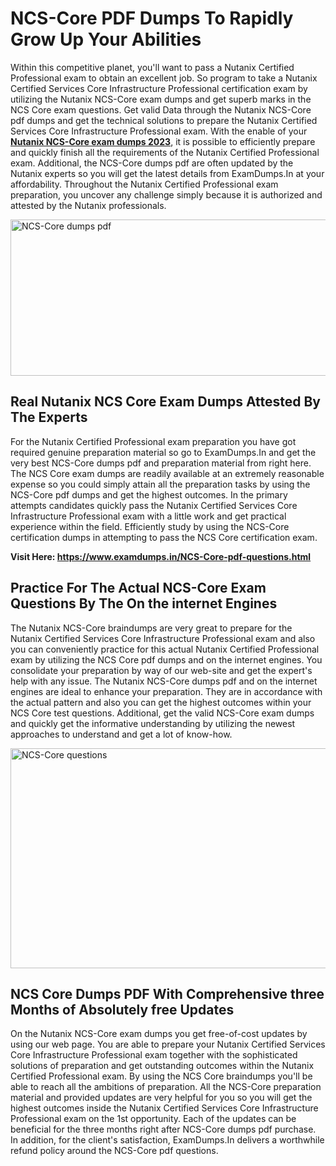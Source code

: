 <h1><strong>NCS-Core PDF Dumps To Rapidly Grow Up Your Abilities</strong></h1>
<p>Within this competitive planet, you'll want to pass a Nutanix Certified Professional exam to obtain an excellent job. So program to take a Nutanix Certified Services Core Infrastructure Professional certification exam by utilizing the Nutanix NCS-Core exam dumps and get superb marks in the NCS Core exam questions. Get valid Data through the Nutanix NCS-Core pdf dumps and get the technical solutions to prepare the Nutanix Certified Services Core Infrastructure Professional exam. With the enable of your <strong><a href="https://www.examdumps.in/NCS-Core-pdf-questions.html">Nutanix NCS-Core exam dumps 2023</a></strong>, it is possible to efficiently prepare and quickly finish all the requirements of the Nutanix Certified Professional exam. Additional, the NCS-Core dumps pdf are often updated by the Nutanix experts so you will get the latest details from ExamDumps.In at your affordability. Throughout the Nutanix Certified Professional exam preparation, you uncover any challenge simply because it is authorized and attested by the Nutanix professionals.</p>
<p><img src="https://i.ibb.co/zxJwW90/Copy-of-Online-Classes-Twitter-header-post-Made-with-Poster-My-Wall-1.png" alt="NCS-Core dumps pdf" width="750" height="250" /></p>
<h2><strong>Real Nutanix NCS Core Exam Dumps Attested By The Experts</strong></h2>
<p>For the Nutanix Certified Professional exam preparation you have got required genuine preparation material so go to ExamDumps.In and get the very best NCS-Core dumps pdf and preparation material from right here. The NCS Core exam dumps are readily available at an extremely reasonable expense so you could simply attain all the preparation tasks by using the NCS-Core pdf dumps and get the highest outcomes. In the primary attempts candidates quickly pass the Nutanix Certified Services Core Infrastructure Professional exam with a little work and get practical experience within the field. Efficiently study by using the NCS-Core certification dumps in attempting to pass the NCS Core certification exam.</p>
<p><strong>Visit Here:&nbsp;<a href="https://www.examdumps.in/NCS-Core-pdf-questions.html">https://www.examdumps.in/NCS-Core-pdf-questions.html</a></strong></p>
<h2><strong>Practice For The Actual NCS-Core Exam Questions By The On the internet Engines</strong></h2>
<p>The Nutanix NCS-Core braindumps are very great to prepare for the Nutanix Certified Services Core Infrastructure Professional exam and also you can conveniently practice for this actual Nutanix Certified Professional exam by utilizing the NCS Core pdf dumps and on the internet engines. You consolidate your preparation by way of our web-site and get the expert's help with any issue. The Nutanix NCS-Core dumps pdf and on the internet engines are ideal to enhance your preparation. They are in accordance with the actual pattern and also you can get the highest outcomes within your NCS Core test questions. Additional, get the valid NCS-Core exam dumps and quickly get the informative understanding by utilizing the newest approaches to understand and get a lot of know-how.</p>
<p><a href="https://www.examdumps.in/NCS-Core-pdf-questions.html"><img src="https://i.ibb.co/QkNtdwY/Copy-of-Zoom-Online-Classes-Facebook-Share-Po-Made-with-Poster-My-Wall-1.jpg" alt="NCS-Core questions" width="670" height="352" /></a></p>
<h2><strong>NCS Core Dumps PDF With Comprehensive three Months of Absolutely free Updates</strong></h2>
<p>On the Nutanix NCS-Core exam dumps you get free-of-cost updates by using our web page. You are able to prepare your Nutanix Certified Services Core Infrastructure Professional exam together with the sophisticated solutions of preparation and get outstanding outcomes within the Nutanix Certified Professional exam. By using the NCS Core braindumps you'll be able to reach all the ambitions of preparation. All the NCS-Core preparation material and provided updates are very helpful for you so you will get the highest outcomes inside the Nutanix Certified Services Core Infrastructure Professional exam on the 1st opportunity. Each of the updates can be beneficial for the three months right after NCS-Core dumps pdf purchase. In addition, for the client's satisfaction, ExamDumps.In delivers a worthwhile refund policy around the NCS-Core pdf questions.</p>
